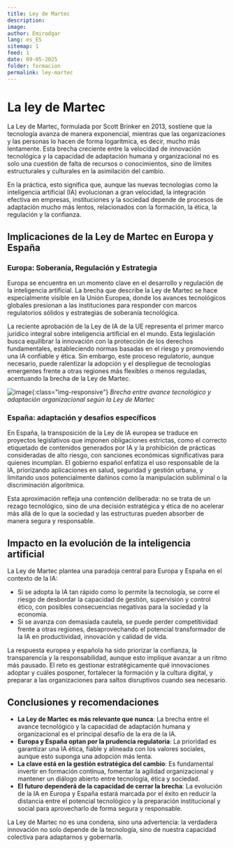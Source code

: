 ```yaml
---
title: Ley de Martec
description: 
image: 
author: Emirodgar
lang: es_ES
sitemap: 1
feed: 1
date: 09-05-2025
folder: formacion
permalink: ley-martec
---
```


# La ley de Martec

La Ley de Martec, formulada por Scott Brinker en 2013, sostiene que la tecnología avanza de manera exponencial, mientras que las organizaciones y las personas lo hacen de forma logarítmica, es decir, mucho más lentamente. Esta brecha creciente entre la velocidad de innovación tecnológica y la capacidad de adaptación humana y organizacional no es solo una cuestión de falta de recursos o conocimientos, sino de límites estructurales y culturales en la asimilación del cambio.

En la práctica, esto significa que, aunque las nuevas tecnologías como la inteligencia artificial (IA) evolucionan a gran velocidad, la integración efectiva en empresas, instituciones y la sociedad depende de procesos de adaptación mucho más lentos, relacionados con la formación, la ética, la regulación y la confianza.

## Implicaciones de la Ley de Martec en Europa y España

### Europa: Soberanía, Regulación y Estrategia

Europa se encuentra en un momento clave en el desarrollo y regulación de la inteligencia artificial. La brecha que describe la Ley de Martec se hace especialmente visible en la Unión Europea, donde los avances tecnológicos globales presionan a las instituciones para responder con marcos regulatorios sólidos y estrategias de soberanía tecnológica.

La reciente aprobación de la Ley de IA de la UE representa el primer marco jurídico integral sobre inteligencia artificial en el mundo. Esta legislación busca equilibrar la innovación con la protección de los derechos fundamentales, estableciendo normas basadas en el riesgo y promoviendo una IA confiable y ética. Sin embargo, este proceso regulatorio, aunque necesario, puede ralentizar la adopción y el despliegue de tecnologías emergentes frente a otras regiones más flexibles o menos reguladas, acentuando la brecha de la Ley de Martec.

![image](https://github.com/user-attachments/assets/325dc546-7edc-4b71-b083-eeb60e5b77c4){:class="img-responsive"}
*Brecha entre avance tecnológico y adaptación organizacional según la Ley de Martec*


### España: adaptación y desafíos específicos

En España, la transposición de la Ley de IA europea se traduce en proyectos legislativos que imponen obligaciones estrictas, como el correcto etiquetado de contenidos generados por IA y la prohibición de prácticas consideradas de alto riesgo, con sanciones económicas significativas para quienes incumplan. El gobierno español enfatiza el uso responsable de la IA, priorizando aplicaciones en salud, seguridad y gestión urbana, y limitando usos potencialmente dañinos como la manipulación subliminal o la discriminación algorítmica.

Esta aproximación refleja una contención deliberada: no se trata de un rezago tecnológico, sino de una decisión estratégica y ética de no acelerar más allá de lo que la sociedad y las estructuras pueden absorber de manera segura y responsable.

## Impacto en la evolución de la inteligencia artificial

La Ley de Martec plantea una paradoja central para Europa y España en el contexto de la IA:

- Si se adopta la IA tan rápido como lo permite la tecnología, se corre el riesgo de desbordar la capacidad de gestión, supervisión y control ético, con posibles consecuencias negativas para la sociedad y la economía.
- Si se avanza con demasiada cautela, se puede perder competitividad frente a otras regiones, desaprovechando el potencial transformador de la IA en productividad, innovación y calidad de vida.

La respuesta europea y española ha sido priorizar la confianza, la transparencia y la responsabilidad, aunque esto implique avanzar a un ritmo más pausado. El reto es gestionar estratégicamente qué innovaciones adoptar y cuáles posponer, fortalecer la formación y la cultura digital, y preparar a las organizaciones para saltos disruptivos cuando sea necesario.

## Conclusiones y recomendaciones

- **La Ley de Martec es más relevante que nunca**: La brecha entre el avance tecnológico y la capacidad de adaptación humana y organizacional es el principal desafío de la era de la IA.
- **Europa y España optan por la prudencia regulatoria**: La prioridad es garantizar una IA ética, fiable y alineada con los valores sociales, aunque esto suponga una adopción más lenta.
- **La clave está en la gestión estratégica del cambio**: Es fundamental invertir en formación continua, fomentar la agilidad organizacional y mantener un diálogo abierto entre tecnología, ética y sociedad.
- **El futuro dependerá de la capacidad de cerrar la brecha**: La evolución de la IA en Europa y España estará marcada por el éxito en reducir la distancia entre el potencial tecnológico y la preparación institucional y social para aprovecharlo de forma segura y responsable.

La Ley de Martec no es una condena, sino una advertencia: la verdadera innovación no solo depende de la tecnología, sino de nuestra capacidad colectiva para adaptarnos y gobernarla.

